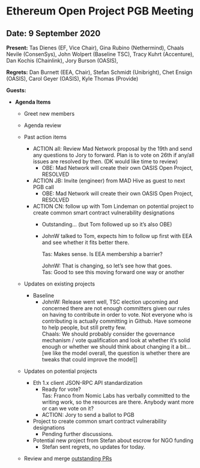 
# Ethereum Open Project PGB Meeting

## **Date:** 9 September 2020

**Present:** Tas Dienes (EF, Vice Chair), Gina Rubino (Nethermind), Chaals Nevile (ConsenSys), John Wolpert (Baseline TSC), Tracy Kuhrt (Accenture), Dan Kochis (Chainlink), Jory Burson (OASIS),

**Regrets:** Dan Burnett (EEA, Chair), Stefan Schmidt (Unibright), Chet Ensign (OASIS), Carol Geyer (OASIS), Kyle Thomas (Provide)

**Guests:** 

*   **Agenda Items**
    *   Greet new members
    *   Agenda review
    *   Past action items
        *   ACTION all: Review Mad Network proposal by the 19th and send any questions to Jory to forward. Plan is to vote on 26th if any/all issues are resolved by then. (DK would like time to review)
            *   OBE: Mad Network will create their own OASIS Open Project, RESOLVED
        *   ACTION JB: Invite (engineer) from MAD Hive as guest to next PGB call
            *   OBE: Mad Network will create their own OASIS Open Project, RESOLVED
        *   ACTION CN: follow up with Tom Lindeman on potential project to create common smart contract vulnerability designations
            *   Outstanding… (but Tom followed up so it’s also OBE)
            *   JohnW talked to Tom, expects him to follow up first with EEA and see whether it fits better there.

                Tas: Makes sense. Is EEA membership a barrier?


                JohnW: That is changing, so let’s see how that goes. \
Tas: Good to see this moving forward one way or another

    *   Updates on existing projects
        *   Baseline
            *   JohnW: Release went well, TSC election upcoming and concerned there are not enough committers given our rules on having to contribute in order to vote. Not everyone who is contributing is actually committing in Github. Have someone to help people, but still pretty few. \
Chaals: We should probably consider the governance mechanism / vote qualification and look at whether it’s solid enough or whether we should think about changing it a bit… \
[we like the model overall, the question is whether there are tweaks that could improve the model]]
    *   Updates on potential projects
        *   Eth 1.x client JSON-RPC API standardization
            *   Ready for vote? \
Tas: Franco from Nomic Labs has verbally committed to the writing work, so the resources are there. Anybody want more or can we vote on it?
            *   ACTION: Jory to send a ballot to PGB
        *   Project to create common smart contract vulnerability designations
            *   Pending further discussions.
        *   Potential new project from Stefan about escrow for NGO funding
            *   Stefan sent regrets, no updates for today. 
    *   Review and merge [outstanding PRs](https://github.com/ethereum-oasis/oasis-open-project/pulls)